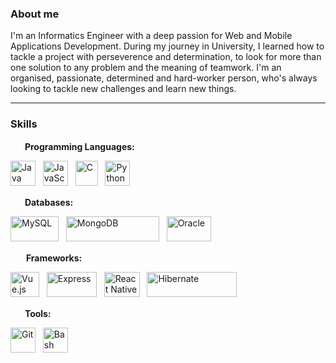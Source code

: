 ### About me

I'm an Informatics Engineer with a deep passion for Web and Mobile Applications Development. During my journey in University, I learned how to tackle a project with perseverence and determination, to look for more than one solution to any problem and the meaning of teamwork. I'm an organised, passionate, determined and hard-worker person, who's always looking to tackle new challenges and learn new things.

<hr>

### Skills

<img src="https://cdn2.iconfinder.com/data/icons/font-awesome/1792/code-512.png" width="15" height="15">&nbsp; **Programming Languages:**

   <img src="https://upload.wikimedia.org/wikipedia/pt/3/30/Java_programming_language_logo.svg" width="40" height="40" title="Java"> &nbsp;
   <img src="https://upload.wikimedia.org/wikipedia/commons/thumb/9/99/Unofficial_JavaScript_logo_2.svg/600px-Unofficial_JavaScript_logo_2.svg.png" width="40" height="40" title="JavaScript"> &nbsp;
   <img src="https://upload.wikimedia.org/wikipedia/commons/1/19/C_Logo.png" width="36" height="40" title="C"> &nbsp;
   <img src="https://raw.githubusercontent.com/learnbr/python/master/logo.png" width="40" height="40" title="Python">
   
<img src="https://utils.antoniocampos.net/img/logo.png" width="15" height="15">&nbsp; **Databases:**

   <img src="https://upload.wikimedia.org/wikipedia/fr/thumb/6/62/MySQL.svg/1280px-MySQL.svg.png" width="77" height="40" title="MySQL"> &nbsp;
   <img src="https://upload.wikimedia.org/wikipedia/commons/thumb/9/93/MongoDB_Logo.svg/1200px-MongoDB_Logo.svg.png" width="149" height="40" title="MongoDB"> &nbsp;
   <img src="https://logosmarcas.net/wp-content/uploads/2020/09/Oracle-Logo.png" width="71" height="40" title="Oracle">

<img src="https://encrypted-tbn0.gstatic.com/images?q=tbn:ANd9GcRHia5YiXQJmz0ikKGigWvle-effRlbgDgiTTqvrHioJmYKFCIgNMhJruT1U_wzGpG9m5I&usqp=CAU" width="17" height="15">&nbsp; **Frameworks:**

   <img src="https://upload.wikimedia.org/wikipedia/commons/thumb/9/95/Vue.js_Logo_2.svg/1184px-Vue.js_Logo_2.svg.png" width="46" height="40" title="Vue.js"> &nbsp;
   <img src="https://i2.wp.com/www.jacobsoft.com.mx/wp-content/uploads/2020/04/node-js-736399_960_720-2.png?fit=960%2C480&ssl=1" width="80" height="40" title="Express"> &nbsp;
   <img src="https://upload.wikimedia.org/wikipedia/commons/thumb/a/a7/React-icon.svg/1200px-React-icon.svg.png" width="57" height="40" title="React Native"> &nbsp;
   <img src="https://upload.wikimedia.org/wikipedia/commons/2/22/Hibernate_logo_a.png" width="144" height="40" title="Hibernate">

<img src="https://image.flaticon.com/icons/png/512/40/40031.png" width="15" height="15">&nbsp; **Tools:**

   <img src="https://upload.wikimedia.org/wikipedia/commons/thumb/3/3f/Git_icon.svg/1200px-Git_icon.svg.png" width="40" height="40" title="Git"> &nbsp;
   <img src="https://upload.wikimedia.org/wikipedia/commons/thumb/4/4b/Bash_Logo_Colored.svg/1024px-Bash_Logo_Colored.svg.png" width="40" height="40" title="Bash">



<!--
**Nimbus79/Nimbus79** is a ✨ _special_ ✨ repository because its `README.md` (this file) appears on your GitHub profile.

Here are some ideas to get you started:

- 🔭 I’m currently working on ...
- 🌱 I’m currently learning ...
- 👯 I’m looking to collaborate on ...
- 🤔 I’m looking for help with ...
- 💬 Ask me about ...
- 📫 How to reach me: ...
- 😄 Pronouns: ...
- ⚡ Fun fact: ...
-->
